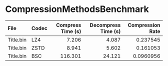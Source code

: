 # CompressionMethodsBenchmark

| File                                                                      | Codec   |   Compress Time (s) |   Decompress Time (s) |   Compression Rate |
|:--------------------------------------------------------------------------|:--------|--------------------:|----------------------:|-------------------:|
| Title.bin | LZ4     |               7.206 |                 4.087 |          0.237545  |
| Title.bin | ZSTD    |               8.941 |                 5.602 |          0.161053  |
| Title.bin | BSC     |             116.301 |                24.121 |          0.0960956 |
